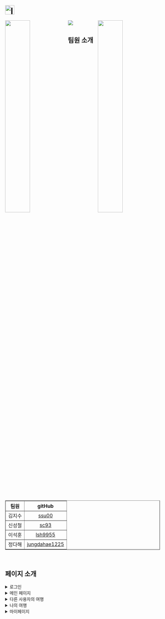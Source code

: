 <h1><img height="30" alt="logo" src="https://user-images.githubusercontent.com/63658525/122247348-3d48d680-cf02-11eb-9a84-9a7d2608168a.png"/></h1>
<img src="https://user-images.githubusercontent.com/63658525/122251047-22c42c80-cf05-11eb-8966-b04ecb1554c5.png" align="left" width=40%/>
<img src="https://user-images.githubusercontent.com/63658525/122251036-2192ff80-cf05-11eb-8bb4-ac1440ef6bfd.png" align="right" width=40%/>
<img src="https://user-images.githubusercontent.com/63658525/122250547-b77a5a80-cf04-11eb-8fb1-da6297837de5.png"/>
&nbsp

<h2>팀원 소개</h2>
<table border="1">
	<th>팀원</th>
	<th>gitHub</th>
	<tr>
	  <td>김지수</td>
      <td align="center"><a href="https://github.com/ssu00">ssu00</a></td>
	</tr>
	<tr>
	  <td>신성철</td>
      <td align="center"><a href="https://github.com/sc93">sc93</a></td>
	</tr>
	<tr>
	  <td>이석훈</td>
      <td align="center"><a href="https://github.com/lsh9955">lsh9955</a></td>
	</tr>
	<tr>
	  <td>정다해</td>
      <td align="center"><a href="https://github.com/jungdahae1225">jungdahae1225</a></td>
	</tr>
    </table>
&nbsp

<h2>페이지 소개</h2>
<details>
    <summary>로그인</summary>
      <h5 align="center">[아이디 찾기 / 이메일-아이디 찾기]</h5>
      <img src="https://user-images.githubusercontent.com/63658525/122174394-a823ee80-cebd-11eb-8b7c-6542d3c272cd.gif" width=50%/>
      <img src="https://user-images.githubusercontent.com/63658525/122176441-8e83a680-cebf-11eb-8e8e-085d2ad8aead.gif" width=50%/>
      &nbsp
      <h5 align="center">[비밀번호 찾기 / 이메일-비밀번호 찾기]</h5>
      <img src="https://user-images.githubusercontent.com/63658525/122176452-917e9700-cebf-11eb-9b89-351aa9f54eae.gif" width=50%/>
      <img src="https://user-images.githubusercontent.com/63658525/122176459-93485a80-cebf-11eb-9638-fae33144eb1a.gif" width=50%/>
      &nbsp
      <h5 align="center">[로그인 / 회원가입]</h5>
      <img src="https://user-images.githubusercontent.com/63658525/122176461-95121e00-cebf-11eb-832a-1ea4e0ff58a2.gif" width=50%/>
      <img src="https://user-images.githubusercontent.com/63658525/122242609-6e270c80-cefe-11eb-9192-6867f2e803e5.gif" width=50%/>
</details>

<details>
    <summary>메인 페이지</summary>
      <h5 align="center">[메인페이지]</h5>
      <img src="./1-6.gif" width=100%/>
</details>

<details>
    <summary>다른 사용자의 여행</summary>
      <h5 align="center">[여행글 검색 / 다른 사용자의 여행글]</h5>
      <img src="https://user-images.githubusercontent.com/63658525/122228090-7bd69500-cef2-11eb-8517-e3d7c4944ce2.gif" width=50%/>
      <img src="./2-3.gif" width=50%/>
      &nbsp
      <h5 align="center">[북마크로 가져가기]</h5>
      <img src="https://user-images.githubusercontent.com/63658525/122228107-8133df80-cef2-11eb-9454-7b63c4cac7b7.gif" width=100%/>
</details>

<details>
    <summary>나의 여행</summary>
      <h5 align="center">[북마크 폴더 / 새로운 여행글 작성]</h5>
      <img src="https://user-images.githubusercontent.com/63658525/122228110-8133df80-cef2-11eb-93ef-bc0c3180133f.gif" width=50%/>
      <img src="https://user-images.githubusercontent.com/63658525/122228119-82fda300-cef2-11eb-8a8c-72e81a4775c5.gif" width=50%/>
      &nbsp
      <h5 align="center">[나의 여행글 / 나의 여행글 수정]</h5>
      <img src="https://user-images.githubusercontent.com/63658525/122228126-83963980-cef2-11eb-8ca3-f2e51ae13a8f.gif" width=50%/>
      <img src="./1-9.gif" width=50%/>
</details>

<details>
    <summary>마이페이지</summary>
      <h5 align="center">[마이페이지 / 회원정보 수정]</h5>
      <img src="https://user-images.githubusercontent.com/63658525/122217783-b76c6180-cee8-11eb-8af7-83b5777aaedc.gif" width=50%/>	
      <img src="https://user-images.githubusercontent.com/63658525/122217839-c3f0ba00-cee8-11eb-9620-b7314a27dfa2.gif" width=50%/>
      &nbsp
      <h5 align="center">[회원정보 수정]</h5>
      <img src="https://user-images.githubusercontent.com/63658525/122217848-c521e700-cee8-11eb-811c-7609ce022b03.gif" width=50%/>
      <img src="https://user-images.githubusercontent.com/63658525/122217852-c6531400-cee8-11eb-8e86-8de7fe7276da.gif" width=50%/>
      &nbsp
      <h5 align="center">[로그아웃]</h5>
      <img src="https://user-images.githubusercontent.com/63658525/122217855-c6531400-cee8-11eb-914d-7528c5c7397b.gif" width=100%/>
</details>
